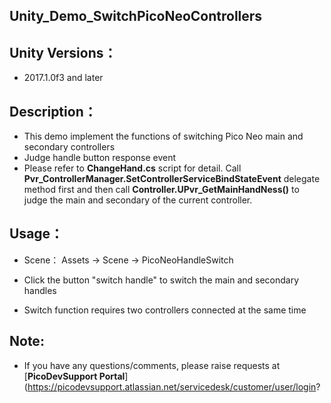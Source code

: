 
## Unity_Demo_SwitchPicoNeoControllers

## Unity Versions：
- 2017.1.0f3 and later

## Description：

-  This demo implement the functions of switching Pico Neo main and secondary controllers
-  Judge handle button response event
-  Please refer to **ChangeHand.cs** script for detail. Call **Pvr_ControllerManager.SetControllerServiceBindStateEvent** delegate method first and then call **Controller.UPvr_GetMainHandNess()** to judge the main and secondary of the current controller.

## Usage：
- Scene： Assets -> Scene -> PicoNeoHandleSwitch

- Click the button "switch handle" to switch the main and secondary handles
- Switch function requires two controllers connected at the same time

## Note:
- If you have any questions/comments, please raise requests at [**PicoDevSupport Portal**](https://picodevsupport.atlassian.net/servicedesk/customer/user/login?
